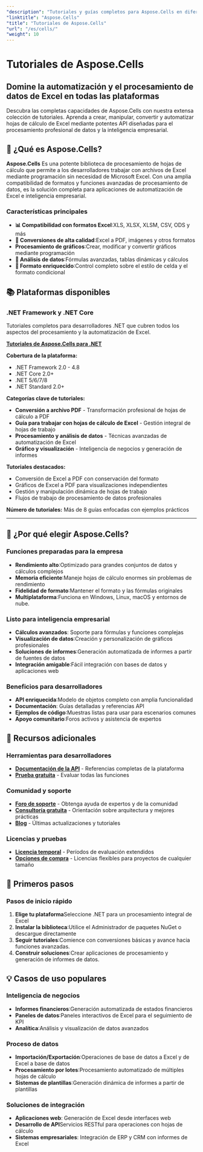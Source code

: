```yaml
---
"description": "Tutoriales y guías completos para Aspose.Cells en diferentes plataformas. Domine el procesamiento, la automatización y la manipulación de datos de hojas de cálculo de Excel con nuestra extensa colección de tutoriales."
"linktitle": "Aspose.Cells"
"title": "Tutoriales de Aspose.Cells"
"url": "/es/cells/"
"weight": 10
---
```


# Tutoriales de Aspose.Cells

## Domine la automatización y el procesamiento de datos de Excel en todas las plataformas

Descubra las completas capacidades de Aspose.Cells con nuestra extensa colección de tutoriales. Aprenda a crear, manipular, convertir y automatizar hojas de cálculo de Excel mediante potentes API diseñadas para el procesamiento profesional de datos y la inteligencia empresarial.

## 🚀 ¿Qué es Aspose.Cells?

**Aspose.Cells** Es una potente biblioteca de procesamiento de hojas de cálculo que permite a los desarrolladores trabajar con archivos de Excel mediante programación sin necesidad de Microsoft Excel. Con una amplia compatibilidad de formatos y funciones avanzadas de procesamiento de datos, es la solución completa para aplicaciones de automatización de Excel e inteligencia empresarial.

### Características principales
- **📊 Compatibilidad con formatos Excel**:XLS, XLSX, XLSM, CSV, ODS y más
- **🔄 Conversiones de alta calidad**:Excel a PDF, imágenes y otros formatos
- **Procesamiento de gráficos**:Crear, modificar y convertir gráficos mediante programación
- **💾 Análisis de datos**:Fórmulas avanzadas, tablas dinámicas y cálculos
- **🎨 Formato enriquecido**:Control completo sobre el estilo de celda y el formato condicional

## 📚 Plataformas disponibles

### .NET Framework y .NET Core
Tutoriales completos para desarrolladores .NET que cubren todos los aspectos del procesamiento y la automatización de Excel.

**[Tutoriales de Aspose.Cells para .NET](./net/)**

**Cobertura de la plataforma:**
- .NET Framework 2.0 - 4.8
- .NET Core 2.0+
- .NET 5/6/7/8
- .NET Standard 2.0+

**Categorías clave de tutoriales:**
- **Conversión a archivo PDF** - Transformación profesional de hojas de cálculo a PDF
- **Guía para trabajar con hojas de cálculo de Excel** - Gestión integral de hojas de trabajo
- **Procesamiento y análisis de datos** - Técnicas avanzadas de automatización de Excel
- **Gráfico y visualización** - Inteligencia de negocios y generación de informes

**Tutoriales destacados:**
- Conversión de Excel a PDF con conservación del formato
- Gráficos de Excel a PDF para visualizaciones independientes
- Gestión y manipulación dinámica de hojas de trabajo
- Flujos de trabajo de procesamiento de datos profesionales

**Número de tutoriales:** Más de 8 guías enfocadas con ejemplos prácticos

---

## 🎯 ¿Por qué elegir Aspose.Cells?

### **Funciones preparadas para la empresa**
- **Rendimiento alto**:Optimizado para grandes conjuntos de datos y cálculos complejos
- **Memoria eficiente**:Maneje hojas de cálculo enormes sin problemas de rendimiento
- **Fidelidad de formato**:Mantener el formato y las fórmulas originales
- **Multiplataforma**:Funciona en Windows, Linux, macOS y entornos de nube.

### **Listo para inteligencia empresarial**
- **Cálculos avanzados**: Soporte para fórmulas y funciones complejas
- **Visualización de datos**:Creación y personalización de gráficos profesionales
- **Soluciones de informes**:Generación automatizada de informes a partir de fuentes de datos
- **Integración amigable**:Fácil integración con bases de datos y aplicaciones web

### **Beneficios para desarrolladores**
- **API enriquecida**:Modelo de objetos completo con amplia funcionalidad
- **Documentación**: Guías detalladas y referencias API
- **Ejemplos de código**:Muestras listas para usar para escenarios comunes
- **Apoyo comunitario**:Foros activos y asistencia de expertos

## 🔗 Recursos adicionales

### **Herramientas para desarrolladores**
- **[Documentación de la API](https://reference.aspose.com/cells/)** - Referencias completas de la plataforma
- **[Prueba gratuita](https://releases.aspose.com/cells/net/)** - Evaluar todas las funciones

### **Comunidad y soporte**
- **[Foro de soporte](https://forum.aspose.com/c/cells/9)** - Obtenga ayuda de expertos y de la comunidad
- **[Consultoría gratuita](https://aspose.com/consulting)** - Orientación sobre arquitectura y mejores prácticas
- **[Blog](https://blog.aspose.com/category/cells/)** - Últimas actualizaciones y tutoriales

### **Licencias y pruebas**
- **[Licencia temporal](https://purchase.conholdate.com/temporary-license/)** - Períodos de evaluación extendidos
- **[Opciones de compra](https://purchase.conholdate.com/)** - Licencias flexibles para proyectos de cualquier tamaño

## 🚀 Primeros pasos

### Pasos de inicio rápido
1. **Elige tu plataforma**Seleccione .NET para un procesamiento integral de Excel
2. **Instalar la biblioteca**:Utilice el Administrador de paquetes NuGet o descargue directamente
3. **Seguir tutoriales**:Comience con conversiones básicas y avance hacia funciones avanzadas.
4. **Construir soluciones**:Crear aplicaciones de procesamiento y generación de informes de datos.

## 💡 Casos de uso populares

### **Inteligencia de negocios**
- **Informes financieros**:Generación automatizada de estados financieros
- **Paneles de datos**:Paneles interactivos de Excel para el seguimiento de KPI
- **Analítica**:Análisis y visualización de datos avanzados

### **Proceso de datos**
- **Importación/Exportación**:Operaciones de base de datos a Excel y de Excel a base de datos
- **Procesamiento por lotes**:Procesamiento automatizado de múltiples hojas de cálculo
- **Sistemas de plantillas**:Generación dinámica de informes a partir de plantillas

### **Soluciones de integración**
- **Aplicaciones web**: Generación de Excel desde interfaces web
- **Desarrollo de API**Servicios RESTful para operaciones con hojas de cálculo
- **Sistemas empresariales**: Integración de ERP y CRM con informes de Excel